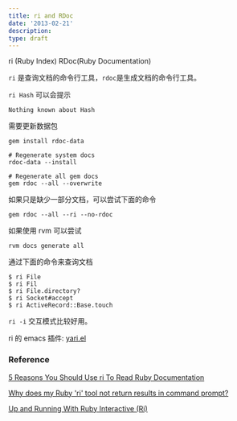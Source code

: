 ```yaml
---
title: ri and RDoc
date: '2013-02-21'
description:
type: draft
---
```


ri (Ruby Index) RDoc(Ruby Documentation)

`ri` 是查询文档的命令行工具，`rdoc`是生成文档的命令行工具。

`ri Hash` 可以会提示

	Nothing known about Hash
	
需要更新数据包
	
	gem install rdoc-data

	# Regenerate system docs
	rdoc-data --install

	# Regenerate all gem docs
	gem rdoc --all --overwrite

如果只是缺少一部分文档，可以尝试下面的命令

	gem rdoc --all --ri --no-rdoc
	
如果使用 rvm 可以尝试

	rvm docs generate all

通过下面的命令来查询文档

	$ ri File
	$ ri Fil
	$ ri File.directory?
	$ ri Socket#accept
	$ ri ActiveRecord::Base.touch
	
`ri	-i` 交互模式比较好用。
	
ri 的 emacs 插件: [yari.el](https://github.com/hron/yari.el/blob/master/yari.el)

### Reference

[5 Reasons You Should Use ri To Read Ruby Documentation](http://www.jstorimer.com/ri.html)

[Why does my Ruby 'ri' tool not return results in command prompt?](http://stackoverflow.com/questions/1575373/why-does-my-ruby-ri-tool-not-return-results-in-command-prompt)


[Up and Running With Ruby Interactive (Ri)](http://samuelmullen.com/2012/01/up-and-running-with-ruby-interactive-ri/)
